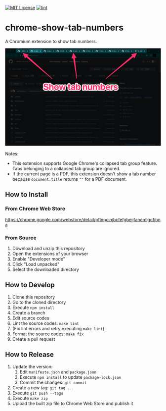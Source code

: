 [![MIT License](https://img.shields.io/badge/license-MIT-blue.svg)](LICENSE)
[![lint](https://github.com/kg8m/chrome-show-tab-numbers/actions/workflows/lint.yml/badge.svg)](https://github.com/kg8m/chrome-show-tab-numbers/actions/workflows/lint.yml)

chrome-show-tab-numbers
==================================================

A Chromium extension to show tab numbers.

![Screenshot](assets/screenshot.png)

Notes:

* This extension supports Google Chrome's collapsed tab group feature. Tabs belonging to a collapsed tab group are ignored.
* If the current page is a PDF, this extension doesn't show a tab number because `document.title` returns `""` for a PDF document.

How to Install
--------------------------------------------------

### From Chrome Web Store

https://chrome.google.com/webstore/detail/pflnpcinjbcfefgbejjfanemlgcfjbna


### From Source

1. Download and unzip this repository
1. Open the extensions of your browser
1. Enable "Developer mode"
1. Click "Load unpacked"
1. Select the downloaded directory


How to Develop
--------------------------------------------------

1. Clone this repository
1. Go to the cloned directory
1. Execute `npm install`
1. Create a branch
1. Edit source codes
1. Lint the source codes: `make lint`
1. (Fix lint errors and retry executing `make lint`)
1. Format the source codes: `make fix`
1. Create a pull request


How to Release
--------------------------------------------------

1. Update the version:
   1. Edit `manifeste.json` and `package.json`
   1. Execute `npm install` to update `package-lock.json`
   1. Commit the changes: `git commit`
1. Create a new tag: `git tag ...`
1. Execute `git push --tags`
1. Execute `make zip`
1. Upload the built zip file to Chrome Web Store and publish it
